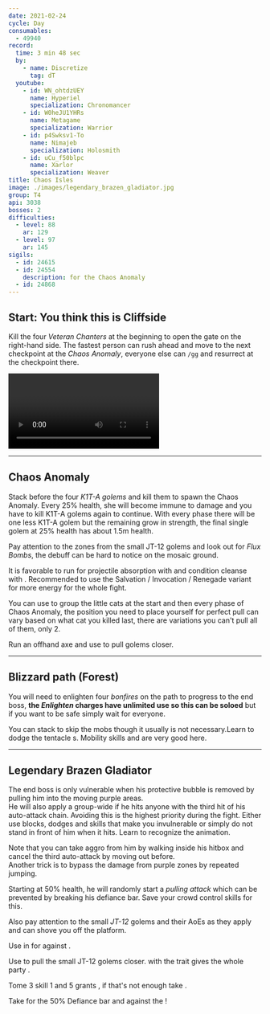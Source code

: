 ```yaml
---
date: 2021-02-24
cycle: Day
consumables:
  - 49940
record:
  time: 3 min 48 sec
  by:
    - name: Discretize
      tag: dT
  youtube:
    - id: WN_ohtdzUEY
      name: Hyperiel
      specialization: Chronomancer
    - id: W0heJU1YHRs
      name: Metagame
      specialization: Warrior
    - id: p4Swksv1-To
      name: Nimajeb
      specialization: Holosmith
    - id: uCu_f50blpc
      name: Xarlor
      specialization: Weaver
title: Chaos Isles
image: ./images/legendary_brazen_gladiator.jpg
group: T4
api: 3038
bosses: 2
difficulties:
  - level: 88
    ar: 129
  - level: 97
    ar: 145
sigils:
  - id: 24615
  - id: 24554
    description: for the Chaos Anomaly
  - id: 24868
---
```


<Grid>
<GridItem sm="8">

## Start: You think this is Cliffside

Kill the four _Veteran Chanters_ at the beginning to open the gate on the right-hand side. The fastest person can rush ahead and move to the next checkpoint at the _Chaos Anomaly_, everyone else can `/gg` and resurrect at the checkpoint there.
</GridItem>

<GridItem sm="4">

<MDImage src="fractals/chaos-isles/images/start.jpg" caption="The starting area"/>

</GridItem>

<GridItem sm="12">
<Video title="Skip to Chaos Anomaly (Any class)" timestamp="19" youtube="Alpgs_GaZV0"/>
</GridItem>
</Grid>

---

## Chaos Anomaly

<Grid>
<GridItem>

Stack <Boon name="Might"/> before the four _K1T-A golems_ and kill them to spawn the Chaos Anomaly. Every 25% health, she will become immune to damage and you have to kill K1T-A golems again to continue. With every phase there will be one less K1T-A golem but the remaining grow in strength, the final single golem at 25% health has about 1.5m health.

Pay attention to the <Control name="Knockback"/> zones from the small JT-12 golems and look out for _Flux Bombs_, the debuff can be hard to notice on the mosaic ground.
</GridItem>

<GridItem>
<Tabs>
<Tab specialization="Revenant">

It is favorable to run <Skill name="Legendary Centaur Stance"/> for projectile absorption with <Skill name="Protective Solace"/> and condition cleanse with <Skill name=" Purifying Essence"/>. Recommended to use the Salvation / Invocation / Renegade variant for more energy for the whole fight.
</Tab>

<Tab specialization="Guardian">

You can use <Skill name="Binding Blade"/> to group the little cats at the start and then every phase of Chaos Anomaly, the position you need to place yourself for perfect pull can vary based on what cat you killed last, there are variations you can't pull all of them, only 2.
</Tab>

<Tab specialization="ranger">

Run an offhand axe and use <Skill id="12638"/> to pull golems closer.
</Tab>
</Tabs>
</GridItem>
</Grid>

<MDImage src="fractals/chaos-isles/images/kitty_golems.jpg" caption="The four K1T-A golems before the Chaos Anomaly"/>

---

<Grid>
<GridItem sm="5">

<MDImage src="fractals/chaos-isles/images/forest.jpg" caption="The blizzard forest"/>

</GridItem>

<GridItem sm="7">

## Blizzard path (Forest)

You will need to enlighten four _bonfires_ on the path to progress to the end boss, **the _Enlighten_ charges have unlimited use so this can be soloed** but if you want to be safe simply wait for everyone.

You can stack <Effect name="Stealth"/> to skip the mobs though it usually is not necessary.Learn to dodge the tentacle <Control name="Knockback"/>s. Mobility skills and <Item id="49940"/> are very good here.
</GridItem>
</Grid>

---

<Grid>
<GridItem sm="8">

## Legendary Brazen Gladiator

The end boss is only vulnerable when his protective bubble is removed by pulling him into the moving purple areas.\
He will also apply a group-wide <Control name="Daze"/> if he hits anyone with the third hit of his auto-attack chain. Avoiding this is the highest priority during the fight. Either use blocks, dodges and skills that make you invulnerable or simply do not stand in front of him when it hits. Learn to recognize the animation.

Note that you can take aggro from him by walking inside his hitbox and cancel the third auto-attack by moving out before.\
Another trick is to bypass the damage from purple zones by repeated jumping.

Starting at 50% health, he will randomly start a _pulling attack_ which can be prevented by breaking his defiance bar. Save your crowd control skills for this.

Also pay attention to the small _JT-12_ golems and their AoEs as they apply <Control name="Knockback"/> and can shove you off the platform.

<MDImage src="fractals/chaos-isles/images/legendary_brazen_gladiator.jpg" caption="The Legendary Brazen Gladiator"/>

</GridItem>

<GridItem sm="4">
<Tabs>
<Tab specialization="Revenant">

Use <Skill name="Inspiring Reinforcement"/> in <Skill name="Legendary Dwarf Stance" disableText/> for <Boon name="Stability"/> against <Control name="Daze"/>.
</Tab>
</Tabs>

<Tabs>
<Tab specialization="soulbeast">

Use <Skill name="Path of Scars"/> to pull the small JT-12 golems closer. <Skill name="Dolyak stance"/> with the trait <Trait name=" Leader of the Pack"/> gives the whole party <Boon name="Stability"/>.
</Tab>
</Tabs>

<Tabs>
<Tab specialization="Firebrand">

Tome 3 skill 1 and 5 grants <Boon name="Stability"/>, if that's not enough take <Skill name="Stand your ground"/>.
</Tab>
</Tabs>

<Tabs>
<Tab specialization="Berserker">

Take <Skill name="Headbutt"/> for the 50% Defiance bar and <Skill name="Outrage"/> against the <Control name="Daze"/>!
</Tab>
</Tabs>
</GridItem>
</Grid>
